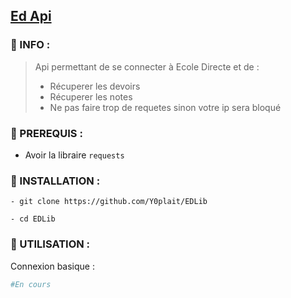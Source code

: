 ## [Ed Api](https://github.com/Y0plait/EcoleDirecte-Library)

### 📍 INFO :

> Api permettant de se connecter à Ecole Directe et de :</br>
> - Récuperer les devoirs
> - Récuperer les notes
> - Ne pas faire trop de requetes sinon votre ip sera bloqué

### 📍 PREREQUIS : 

- Avoir la libraire `requests`

### 📍 INSTALLATION :

```shell
- git clone https://github.com/Y0plait/EDLib

- cd EDLib
```

### 📍 UTILISATION :

Connexion basique :

```python
#En cours
```